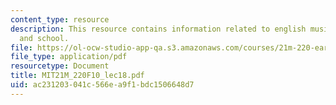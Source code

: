 ```yaml
---
content_type: resource
description: This resource contains information related to english music in church
  and school.
file: https://ol-ocw-studio-app-qa.s3.amazonaws.com/courses/21m-220-early-music-fall-2010/ac231203041c566ea9f1bdc1506648d7_MIT21M_220F10_lec18.pdf
file_type: application/pdf
resourcetype: Document
title: MIT21M_220F10_lec18.pdf
uid: ac231203-041c-566e-a9f1-bdc1506648d7
---
```

